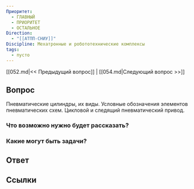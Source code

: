 ```yaml
---
Приоритет:
  - ГЛАВНЫЙ
  - ПРИОРИТЕТ
  - ОСТАЛЬНОЕ
Direction:
  - "[[АТПП-СНИУ]]" 
Discipline: Мехатронные и робототехнические комплексы 
tags:
  - пусто
---
```

[[052.md|<< Предыдущий вопрос]] | [[054.md|Следующий вопрос >>]]
## Вопрос

Пневматические цилиндры, их виды. Условные обозначения элементов пневматических схем. Цикловой и следящий пневматический привод.

### Что возможно нужно будет рассказать?

### Какие могут быть задачи?

## Ответ

## Ссылки
